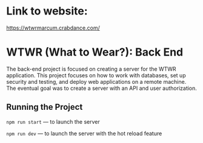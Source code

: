 # Link to website:

https://wtwrmarcum.crabdance.com/

# WTWR (What to Wear?): Back End

The back-end project is focused on creating a server for the WTWR application. This project focuses on how to work with databases, set up security and testing, and deploy web applications on a remote machine. The eventual goal was to create a server with an API and user authorization.

## Running the Project

`npm run start` — to launch the server

`npm run dev` — to launch the server with the hot reload feature

